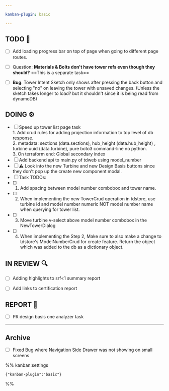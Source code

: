 ```yaml
---

kanban-plugin: basic

---
```


## TODO 💭

- [ ] Add loading progress bar on top of page when going to different page routes.
- [ ] Question: **Materials & Bolts don't have tower refs even though they should?** ==This is a separate task==
- [ ] **Bug**: Tower Intent Sketch only shows after pressing the back button and selecting "no" on leaving the tower with unsaved changes. (Unless the sketch takes longer to load? but it shouldn't since it is being read from dynamoDB)


## DOING ⚙️

- [ ] Speed up tower list page task <br>1. Add crud rules for adding projection information to top level of db response. <br>2. metadata: sections (data.sections), hub_height (data.hub_height) , turbine uuid (data.turbine), pure boto3 command-line no python. <br> 3. On terraform end: Global secondary index
- [ ] Add backend api to main.py of tdweb using model_number
- [ ] ⚠️ Look into the new Turbine and new Design Basis buttons since they don't pop up the create new component modal.
- [ ] Task TODOs:
- [ ] 1. Add spacing between model number combobox and tower name.
- [ ] 2. When implementing the new TowerCrud operation in tdstore, use turbine id and model number numeric NOT model number name when querying for tower list.
- [ ] 3. Move turbine v-select above model number combobox in the NewTowerDialog
- [ ] 4. When implementing the Step 2, Make sure to also make a change to tdstore's ModelNumberCrud for create feature. Return the object which was added to the db as a dictionary object.


## IN REVIEW 🔍

- [ ] Adding highlights to srf<1 summary report
- [ ] Add links to certification report


## REPORT 📎

- [ ] PR design basis one analyzer task


***

## Archive

- [ ] Fixed Bug where Navigation Side Drawer was not showing on small screens

%% kanban:settings
```
{"kanban-plugin":"basic"}
```
%%